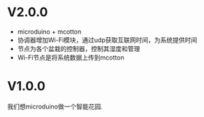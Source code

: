 # V2.0.0
- microduino + mcotton
- 协调器增加Wi-Fi模块，通过udp获取互联网时间，为系统提供时间
- 节点为各个盆栽的控制器，控制其湿度和管理
- Wi-Fi节点是将系统数据上传到mcotton

# V1.0.0
我们想microduino做一个智能花园.

